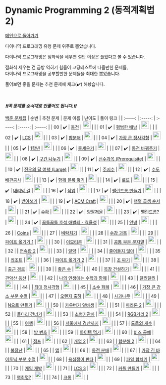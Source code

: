 # Dynamic Programming 2 (동적계획법 2)

[메인으로 돌아가기](https://github.com/tony9402/baekjoon)

다이나믹 프로그래밍 유형 문제 위주로 뽑았습니다.

다이나믹 프로그래밍은 점화식을 세우면 절반 이상은 풀었다고 볼 수 있습니다.

점화식 세우는 건 금방 익히기 힘들어 코딩테스트에 나올만한 문제들,   
다이나믹 프로그래밍을 공부할만한 문제들을 최대한 뽑았습니다.

풀어보면 좋을 문제는 추천 문제에 체크(:heavy_check_mark:) 해놨습니다.

<br>

***❗️❗️꼭 문제를 순서대로 안풀어도 됩니다.❗️❗️***

[백준 문제집](https://www.acmicpc.net/workbook/view/7021)
|          순번          |        추천 문제         |        문제 이름         |         난이도          |        풀이 링크         |
| :-----: | :-----: | :-----: | :-----: | :-----: |
| 00 |  :heavy_check_mark:  | <a href="http://boj.kr/9084" target="_blank">동전</a> | <img height="25px" width="25px=" src="https://static.solved.ac/tier_small/10.svg"/> |                      |
| 01 |  :heavy_check_mark:  | <a href="http://boj.kr/12865" target="_blank">평범한 배낭</a> | <img height="25px" width="25px=" src="https://static.solved.ac/tier_small/11.svg"/> |                      |
| 02 |  :heavy_check_mark:  | <a href="http://boj.kr/9251" target="_blank">LCS</a> | <img height="25px" width="25px=" src="https://static.solved.ac/tier_small/11.svg"/> |                      |
| 03 |  :heavy_check_mark:  | <a href="http://boj.kr/2225" target="_blank">합분해</a> | <img height="25px" width="25px=" src="https://static.solved.ac/tier_small/11.svg"/> |                      |
| 04 |  :heavy_check_mark:  | <a href="http://boj.kr/1915" target="_blank">가장 큰 정사각형</a> | <img height="25px" width="25px=" src="https://static.solved.ac/tier_small/11.svg"/> |                      |
| 05 |  :heavy_check_mark:  | <a href="http://boj.kr/5557" target="_blank">1학년</a> | <img height="25px" width="25px=" src="https://static.solved.ac/tier_small/11.svg"/> |                      |
| 06 |  :heavy_check_mark:  | <a href="http://boj.kr/2631" target="_blank">줄세우기</a> | <img height="25px" width="25px=" src="https://static.solved.ac/tier_small/11.svg"/> |                      |
| 07 |  :heavy_check_mark:  | <a href="http://boj.kr/2624" target="_blank">동전 바꿔주기</a> | <img height="25px" width="25px=" src="https://static.solved.ac/tier_small/11.svg"/> |                      |
| 08 |  :heavy_check_mark:  | <a href="http://boj.kr/2228" target="_blank">구간 나누기</a> | <img height="25px" width="25px=" src="https://static.solved.ac/tier_small/11.svg"/> |                      |
| 09 |  :heavy_check_mark:  | <a href="http://boj.kr/14567" target="_blank">선수과목 (Prerequisite)</a> | <img height="25px" width="25px=" src="https://static.solved.ac/tier_small/11.svg"/> |                      |
| 10 |  :heavy_check_mark:  | <a href="http://boj.kr/17485" target="_blank">진우의 달 여행 (Large)</a> | <img height="25px" width="25px=" src="https://static.solved.ac/tier_small/11.svg"/> |                      |
| 11 |  :heavy_check_mark:  | <a href="http://boj.kr/15724" target="_blank">주지수</a> | <img height="25px" width="25px=" src="https://static.solved.ac/tier_small/11.svg"/> |                      |
| 12 |  :heavy_check_mark:  | <a href="http://boj.kr/2073" target="_blank">수도배관공사</a> | <img height="25px" width="25px=" src="https://static.solved.ac/tier_small/11.svg"/> |                      |
| 13 |  :heavy_check_mark:  | <a href="http://boj.kr/18427" target="_blank">함께 블록 쌓기</a> | <img height="25px" width="25px=" src="https://static.solved.ac/tier_small/12.svg"/> |                      |
| 14 |  :heavy_check_mark:  | <a href="http://boj.kr/2758" target="_blank">로또</a> | <img height="25px" width="25px=" src="https://static.solved.ac/tier_small/12.svg"/> |                      |
| 15 |  :heavy_check_mark:  | <a href="http://boj.kr/1520" target="_blank">내리막 길</a> | <img height="25px" width="25px=" src="https://static.solved.ac/tier_small/12.svg"/> |                      |
| 16 |  :heavy_check_mark:  | <a href="http://boj.kr/2056" target="_blank">작업</a> | <img height="25px" width="25px=" src="https://static.solved.ac/tier_small/12.svg"/> |                      |
| 17 |  :heavy_check_mark:  | <a href="http://boj.kr/1695" target="_blank">팰린드롬 만들기</a> | <img height="25px" width="25px=" src="https://static.solved.ac/tier_small/12.svg"/> |                      |
| 18 |  :heavy_check_mark:  | <a href="http://boj.kr/20542" target="_blank">받아쓰기</a> | <img height="25px" width="25px=" src="https://static.solved.ac/tier_small/12.svg"/> |                      |
| 19 |  :heavy_check_mark:  | <a href="http://boj.kr/1005" target="_blank">ACM Craft</a> | <img height="25px" width="25px=" src="https://static.solved.ac/tier_small/13.svg"/> |                      |
| 20 |  :heavy_check_mark:  | <a href="http://boj.kr/11049" target="_blank">행렬 곱셈 순서</a> | <img height="25px" width="25px=" src="https://static.solved.ac/tier_small/13.svg"/> |                      |
| 21 |  :heavy_check_mark:  | <a href="http://boj.kr/1823" target="_blank">수확</a> | <img height="25px" width="25px=" src="https://static.solved.ac/tier_small/13.svg"/> |                      |
| 22 |  :heavy_check_mark:  | <a href="http://boj.kr/2629" target="_blank">양팔저울</a> | <img height="25px" width="25px=" src="https://static.solved.ac/tier_small/14.svg"/> |                      |
| 23 |  :heavy_check_mark:  | <a href="http://boj.kr/10942" target="_blank">팰린드롬?</a> | <img height="25px" width="25px=" src="https://static.solved.ac/tier_small/14.svg"/> |                      |
| 24 |  :heavy_check_mark:  | <a href="http://boj.kr/20181" target="_blank">꿈틀꿈틀 호석 애벌레 - 효율성</a> | <img height="25px" width="25px=" src="https://static.solved.ac/tier_small/14.svg"/> |                      |
| 25 |                      | <a href="http://boj.kr/1535" target="_blank">안녕</a> | <img height="25px" width="25px=" src="https://static.solved.ac/tier_small/9.svg"/> |                      |
| 26 |                      | <a href="http://boj.kr/3067" target="_blank">Coins</a> | <img height="25px" width="25px=" src="https://static.solved.ac/tier_small/10.svg"/> |                      |
| 27 |                      | <a href="http://boj.kr/14728" target="_blank">벼락치기</a> | <img height="25px" width="25px=" src="https://static.solved.ac/tier_small/11.svg"/> |                      |
| 28 |                      | <a href="http://boj.kr/17845" target="_blank">수강 과목</a> | <img height="25px" width="25px=" src="https://static.solved.ac/tier_small/11.svg"/> |                      |
| 29 |                      | <a href="http://boj.kr/17070" target="_blank">파이프 옮기기 1</a> | <img height="25px" width="25px=" src="https://static.solved.ac/tier_small/11.svg"/> |                      |
| 30 |                      | <a href="http://boj.kr/14226" target="_blank">이모티콘</a> | <img height="25px" width="25px=" src="https://static.solved.ac/tier_small/11.svg"/> |                      |
| 31 |                      | <a href="http://boj.kr/5582" target="_blank">공통 부분 문자열</a> | <img height="25px" width="25px=" src="https://static.solved.ac/tier_small/11.svg"/> |                      |
| 32 |                      | <a href="http://boj.kr/13398" target="_blank">연속합 2</a> | <img height="25px" width="25px=" src="https://static.solved.ac/tier_small/11.svg"/> |                      |
| 33 |                      | <a href="http://boj.kr/4811" target="_blank">알약</a> | <img height="25px" width="25px=" src="https://static.solved.ac/tier_small/11.svg"/> |                      |
| 34 |                      | <a href="http://boj.kr/2688" target="_blank">줄어들지 않아</a> | <img height="25px" width="25px=" src="https://static.solved.ac/tier_small/11.svg"/> |                      |
| 35 |                      | <a href="http://boj.kr/13302" target="_blank">리조트</a> | <img height="25px" width="25px=" src="https://static.solved.ac/tier_small/11.svg"/> |                      |
| 36 |                      | <a href="http://boj.kr/17069" target="_blank">파이프 옮기기 2</a> | <img height="25px" width="25px=" src="https://static.solved.ac/tier_small/11.svg"/> |                      |
| 37 |                      | <a href="http://boj.kr/2229" target="_blank">조 짜기</a> | <img height="25px" width="25px=" src="https://static.solved.ac/tier_small/11.svg"/> |                      |
| 38 |                      | <a href="http://boj.kr/5569" target="_blank">출근 경로</a> | <img height="25px" width="25px=" src="https://static.solved.ac/tier_small/11.svg"/> |                      |
| 39 |                      | <a href="http://boj.kr/5624" target="_blank">좋은 수</a> | <img height="25px" width="25px=" src="https://static.solved.ac/tier_small/11.svg"/> |                      |
| 40 |                      | <a href="http://boj.kr/14925" target="_blank">목장 건설하기</a> | <img height="25px" width="25px=" src="https://static.solved.ac/tier_small/11.svg"/> |                      |
| 41 |                      | <a href="http://boj.kr/14699" target="_blank">관악산 등산</a> | <img height="25px" width="25px=" src="https://static.solved.ac/tier_small/11.svg"/> |                      |
| 42 |                      | <a href="http://boj.kr/17265" target="_blank">나의 인생에는 수학과 함께</a> | <img height="25px" width="25px=" src="https://static.solved.ac/tier_small/11.svg"/> |                      |
| 43 |                      | <a href="http://boj.kr/1757" target="_blank">달려달려</a> | <img height="25px" width="25px=" src="https://static.solved.ac/tier_small/11.svg"/> |                      |
| 44 |                      | <a href="http://boj.kr/4095" target="_blank">최대 정사각형</a> | <img height="25px" width="25px=" src="https://static.solved.ac/tier_small/11.svg"/> |                      |
| 45 |                      | <a href="http://boj.kr/16400" target="_blank">소수 화폐</a> | <img height="25px" width="25px=" src="https://static.solved.ac/tier_small/11.svg"/> |                      |
| 46 |                      | <a href="http://boj.kr/17216" target="_blank">가장 큰 감소 부분 수열</a> | <img height="25px" width="25px=" src="https://static.solved.ac/tier_small/11.svg"/> |                      |
| 47 |                      | <a href="http://boj.kr/11985" target="_blank">오렌지 출하</a> | <img height="25px" width="25px=" src="https://static.solved.ac/tier_small/11.svg"/> |                      |
| 48 |                      | <a href="http://boj.kr/20002" target="_blank">사과나무</a> | <img height="25px" width="25px=" src="https://static.solved.ac/tier_small/11.svg"/> |                      |
| 49 |                      | <a href="http://boj.kr/17255" target="_blank">N으로 만들기</a> | <img height="25px" width="25px=" src="https://static.solved.ac/tier_small/11.svg"/> |                      |
| 50 |                      | <a href="http://boj.kr/17208" target="_blank">카우버거 알바생</a> | <img height="25px" width="25px=" src="https://static.solved.ac/tier_small/12.svg"/> |                      |
| 51 |                      | <a href="http://boj.kr/10653" target="_blank">마라톤 2</a> | <img height="25px" width="25px=" src="https://static.solved.ac/tier_small/12.svg"/> |                      |
| 52 |                      | <a href="http://boj.kr/2602" target="_blank">돌다리 건너기</a> | <img height="25px" width="25px=" src="https://static.solved.ac/tier_small/12.svg"/> |                      |
| 53 |                      | <a href="http://boj.kr/2616" target="_blank">소형기관차</a> | <img height="25px" width="25px=" src="https://static.solved.ac/tier_small/12.svg"/> |                      |
| 54 |                      | <a href="http://boj.kr/17404" target="_blank">RGB거리 2</a> | <img height="25px" width="25px=" src="https://static.solved.ac/tier_small/12.svg"/> |                      |
| 55 |                      | <a href="http://boj.kr/2157" target="_blank">여행</a> | <img height="25px" width="25px=" src="https://static.solved.ac/tier_small/12.svg"/> |                      |
| 56 |                      | <a href="http://boj.kr/14863" target="_blank">서울에서 경산까지</a> | <img height="25px" width="25px=" src="https://static.solved.ac/tier_small/12.svg"/> |                      |
| 57 |                      | <a href="http://boj.kr/1577" target="_blank">도로의 개수</a> | <img height="25px" width="25px=" src="https://static.solved.ac/tier_small/12.svg"/> |                      |
| 58 |                      | <a href="http://boj.kr/1082" target="_blank">방 번호</a> | <img height="25px" width="25px=" src="https://static.solved.ac/tier_small/12.svg"/> |                      |
| 59 |                      | <a href="http://boj.kr/2411" target="_blank">아이템 먹기</a> | <img height="25px" width="25px=" src="https://static.solved.ac/tier_small/12.svg"/> |                      |
| 60 |                      | <a href="http://boj.kr/1301" target="_blank">비즈 공예</a> | <img height="25px" width="25px=" src="https://static.solved.ac/tier_small/12.svg"/> |                      |
| 61 |                      | <a href="http://boj.kr/2253" target="_blank">점프</a> | <img height="25px" width="25px=" src="https://static.solved.ac/tier_small/12.svg"/> |                      |
| 62 |                      | <a href="http://boj.kr/13902" target="_blank">개업 2</a> | <img height="25px" width="25px=" src="https://static.solved.ac/tier_small/12.svg"/> |                      |
| 63 |                      | <a href="http://boj.kr/13707" target="_blank">합분해 2</a> | <img height="25px" width="25px=" src="https://static.solved.ac/tier_small/12.svg"/> |                      |
| 64 |                      | <a href="http://boj.kr/14945" target="_blank">불장난</a> | <img height="25px" width="25px=" src="https://static.solved.ac/tier_small/12.svg"/> |                      |
| 65 |                      | <a href="http://boj.kr/7579" target="_blank">앱</a> | <img height="25px" width="25px=" src="https://static.solved.ac/tier_small/13.svg"/> |                      |
| 66 |                      | <a href="http://boj.kr/1943" target="_blank">동전 분배</a> | <img height="25px" width="25px=" src="https://static.solved.ac/tier_small/13.svg"/> |                      |
| 67 |                      | <a href="http://boj.kr/11054" target="_blank">가장 긴 바이토닉 부분 수열</a> | <img height="25px" width="25px=" src="https://static.solved.ac/tier_small/13.svg"/> |                      |
| 68 |                      | <a href="http://boj.kr/1937" target="_blank">욕심쟁이 판다</a> | <img height="25px" width="25px=" src="https://static.solved.ac/tier_small/13.svg"/> |                      |
| 69 |                      | <a href="http://boj.kr/11066" target="_blank">파일 합치기</a> | <img height="25px" width="25px=" src="https://static.solved.ac/tier_small/13.svg"/> |                      |
| 70 |                      | <a href="http://boj.kr/1516" target="_blank">게임 개발</a> | <img height="25px" width="25px=" src="https://static.solved.ac/tier_small/13.svg"/> |                      |
| 71 |                      | <a href="http://boj.kr/1958" target="_blank">LCS 3</a> | <img height="25px" width="25px=" src="https://static.solved.ac/tier_small/13.svg"/> |                      |
| 72 |                      | <a href="http://boj.kr/1727" target="_blank">커플 만들기</a> | <img height="25px" width="25px=" src="https://static.solved.ac/tier_small/13.svg"/> |                      |
| 73 |                      | <a href="http://boj.kr/19645" target="_blank">햄최몇?</a> | <img height="25px" width="25px=" src="https://static.solved.ac/tier_small/14.svg"/> |                      |
| 74 |                      | <a href="http://boj.kr/20667" target="_blank">크롬</a> | <img height="25px" width="25px=" src="https://static.solved.ac/tier_small/14.svg"/> |                      |
